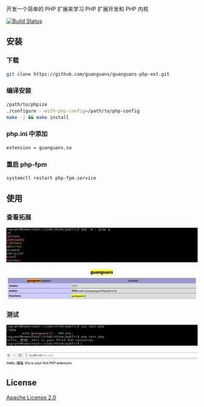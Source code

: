 开发一个简单的 PHP 扩展来学习 PHP 扩展开发和 PHP 内核

[![Build Status](https://travis-ci.org/guanguans/guanguans-php-ext.svg?branch=master)](https://travis-ci.org/guanguans/guanguans-php-ext)

## 安装

### 下载

``` bash
git clone https://github.com/guanguans/guanguans-php-ext.git
```
### 编译安装

``` bash
/path/to/phpize
./configure --with-php-config=/path/to/php-config
make -j && make install
```

### php.ini 中添加

``` bash
extension = guanguans.so
```

### 重启 php-fpm

``` bash
systemctl restart php-fpm.service
```

## 使用

### 查看拓展

![](./docs/guanguans-1.png)

![](./docs/guanguans-2.png)

### 测试

![](./docs/guanguans-3.png)

![](./docs/guanguans-4.png)

## License

[Apache License 2.0](./LICENSE)
